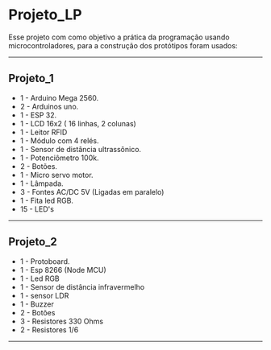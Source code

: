 # Projeto_LP

 Esse projeto com como objetivo a prática da programação usando microcontroladores, para a construção dos protótipos foram usados:

---

## Projeto_1


 * 1 - Arduino Mega 2560.
 * 2 - Arduinos uno.
 * 1 - ESP 32.
 * 1 - LCD 16x2 ( 16 linhas, 2 colunas)
 * 1 - Leitor RFID
 * 1 - Módulo com 4 relés.
 * 1 - Sensor de distância ultrassônico.
 * 1 - Potenciômetro 100k.
 * 2 - Botões.
 * 1 - Micro servo motor.
 * 1 - Lâmpada.
 * 3 - Fontes AC/DC 5V (Ligadas em paralelo)
 * 1 - Fita led RGB.
 * 15 - LED's
---

## Projeto_2

 * 1 - Protoboard.
 * 1 - Esp 8266 (Node MCU)
 * 1 - Led RGB
 * 1 - Sensor de distância infravermelho
 * 1 - sensor LDR
 * 1 - Buzzer
 * 2 - Botões
 * 3 - Resistores 330 Ohms
 * 2 - Resistores 1/6 
 
  ---
